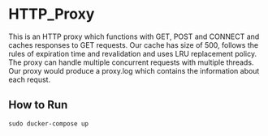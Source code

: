 # HTTP_Proxy
This is an HTTP proxy which functions with GET, POST and CONNECT and caches responses to GET requests. Our cache has size of 500, follows the rules of expiration time and revalidation and uses LRU replacement policy. The proxy can handle multiple concurrent requests with multiple threads. Our proxy would produce a proxy.log which contains the information about each requst.
## How to Run
```
sudo ducker-compose up
```
